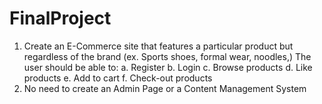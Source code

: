 # FinalProject

1. Create an E-Commerce site that features a particular product but regardless of the brand (ex. Sports shoes, formal wear, noodles,)
    The user should be able to:
    a. Register
    b. Login
    c. Browse products
    d. Like products
    e. Add to cart
    f. Check-out products
2. No need to create an Admin Page or a Content Management System
